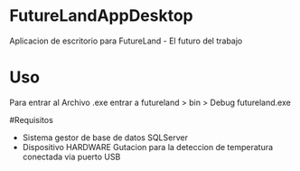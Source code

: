 # FutureLandAppDesktop
Aplicacion de escritorio para FutureLand - El futuro del trabajo


# Uso

Para entrar al Archivo .exe entrar a futureland > bin > Debug futureland.exe

#Requisitos

  - Sistema gestor de base de datos SQLServer
  - Dispositivo HARDWARE Gutacion para la deteccion de temperatura conectada via puerto USB
